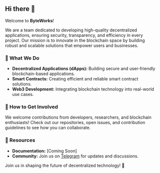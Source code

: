 ## Hi there 👋  

Welcome to **ByteWorks**!  

We are a team dedicated to developing high-quality decentralized applications, ensuring security, transparency, and efficiency in every project. Our mission is to innovate in the blockchain space by building robust and scalable solutions that empower users and businesses.  

### 🚀 What We Do  
- **Decentralized Applications (dApps):** Building secure and user-friendly blockchain-based applications.  
- **Smart Contracts:** Creating efficient and reliable smart contract solutions.  
- **Web3 Development:** Integrating blockchain technology into real-world use cases.  

### 🤝 How to Get Involved  
We welcome contributions from developers, researchers, and blockchain enthusiasts! Check out our repositories, open issues, and contribution guidelines to see how you can collaborate.  

### 📖 Resources  
- **Documentation:** [Coming Soon]  
- **Community:** Join us on [Telegram](https://t.me/byteworkscr) for updates and discussions.  

Join us in shaping the future of decentralized technology! 🚀  
